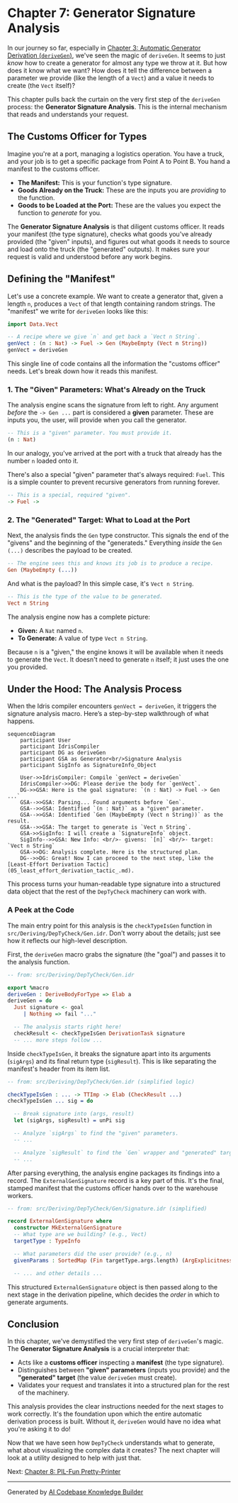 # Chapter 7: Generator Signature Analysis

In our journey so far, especially in [Chapter 3: Automatic Generator Derivation (`deriveGen`)](03_automatic_generator_derivation___derivegen___.md), we've seen the magic of `deriveGen`. It seems to just *know* how to create a generator for almost any type we throw at it. But how does it know what we want? How does it tell the difference between a parameter we provide (like the length of a `Vect`) and a value it needs to create (the `Vect` itself)?

This chapter pulls back the curtain on the very first step of the `deriveGen` process: the **Generator Signature Analysis**. This is the internal mechanism that reads and understands your request.

## The Customs Officer for Types

Imagine you're at a port, managing a logistics operation. You have a truck, and your job is to get a specific package from Point A to Point B. You hand a manifest to the customs officer.

*   **The Manifest:** This is your function's type signature.
*   **Goods Already on the Truck:** These are the inputs you are *providing* to the function.
*   **Goods to be Loaded at the Port:** These are the values you expect the function to *generate* for you.

The **Generator Signature Analysis** is that diligent customs officer. It reads your manifest (the type signature), checks what goods you've already provided (the "given" inputs), and figures out what goods it needs to source and load onto the truck (the "generated" outputs). It makes sure your request is valid and understood before any work begins.

## Defining the "Manifest"

Let's use a concrete example. We want to create a generator that, given a length `n`, produces a `Vect` of that length containing random strings. The "manifest" we write for `deriveGen` looks like this:

```idris
import Data.Vect

-- A recipe where we give `n` and get back a `Vect n String`.
genVect : (n : Nat) -> Fuel -> Gen (MaybeEmpty (Vect n String))
genVect = deriveGen
```

This single line of code contains all the information the "customs officer" needs. Let's break down how it reads this manifest.

### 1. The "Given" Parameters: What's Already on the Truck

The analysis engine scans the signature from left to right. Any argument *before* the `-> Gen ...` part is considered a **given** parameter. These are inputs you, the user, will provide when you call the generator.

```idris
-- This is a "given" parameter. You must provide it.
(n : Nat)
```

In our analogy, you've arrived at the port with a truck that already has the number `n` loaded onto it.

There's also a special "given" parameter that's always required: `Fuel`. This is a simple counter to prevent recursive generators from running forever.

```idris
-- This is a special, required "given".
-> Fuel ->
```

### 2. The "Generated" Target: What to Load at the Port

Next, the analysis finds the `Gen` type constructor. This signals the end of the "givens" and the beginning of the "generateds." Everything *inside* the `Gen (...)` describes the payload to be created.

```idris
-- The engine sees this and knows its job is to produce a recipe.
Gen (MaybeEmpty (...))
```

And what is the payload? In this simple case, it's `Vect n String`.

```idris
-- This is the type of the value to be generated.
Vect n String
```

The analysis engine now has a complete picture:
*   **Given:** A `Nat` named `n`.
*   **To Generate:** A value of type `Vect n String`.

Because `n` is a "given," the engine knows it will be available when it needs to generate the `Vect`. It doesn't need to generate `n` itself; it just uses the one you provided.

## Under the Hood: The Analysis Process

When the Idris compiler encounters `genVect = deriveGen`, it triggers the signature analysis macro. Here’s a step-by-step walkthrough of what happens.

```mermaid
sequenceDiagram
    participant User
    participant IdrisCompiler
    participant DG as deriveGen
    participant GSA as Generator<br/>Signature Analysis
    participant SigInfo as SignatureInfo_Object

    User->>IdrisCompiler: Compile `genVect = deriveGen`
    IdrisCompiler->>DG: Please derive the body for `genVect`.
    DG->>GSA: Here is the goal signature: `(n : Nat) -> Fuel -> Gen ...`
    GSA-->>GSA: Parsing... Found arguments before `Gen`.
    GSA-->>GSA: Identified `(n : Nat)` as a "given" parameter.
    GSA-->>GSA: Identified `Gen (MaybeEmpty (Vect n String))` as the result.
    GSA-->>GSA: The target to generate is `Vect n String`.
    GSA->>SigInfo: I will create a `SignatureInfo` object.
    SigInfo-->>GSA: New Info: <br/>- givens: `[n]` <br/>- target: `Vect n String`
    GSA->>DG: Analysis complete. Here is the structured plan.
    DG-->>DG: Great! Now I can proceed to the next step, like the [Least-Effort Derivation Tactic](05_least_effort_derivation_tactic_.md).
```

This process turns your human-readable type signature into a structured data object that the rest of the `DepTyCheck` machinery can work with.

### A Peek at the Code

The main entry point for this analysis is the `checkTypeIsGen` function in `src/Deriving/DepTyCheck/Gen.idr`. Don't worry about the details; just see how it reflects our high-level description.

First, the `deriveGen` macro grabs the signature (the "goal") and passes it to the analysis function.

```idris
-- from: src/Deriving/DepTyCheck/Gen.idr

export %macro
deriveGen : DeriveBodyForType => Elab a
deriveGen = do
  Just signature <- goal
     | Nothing => fail "..."

  -- The analysis starts right here!
  checkResult <- checkTypeIsGen DerivationTask signature
  -- ... more steps follow ...
```

Inside `checkTypeIsGen`, it breaks the signature apart into its arguments (`sigArgs`) and its final return type (`sigResult`). This is like separating the manifest's header from its item list.

```idris
-- from: src/Deriving/DepTyCheck/Gen.idr (simplified logic)

checkTypeIsGen : ... -> TTImp -> Elab (CheckResult ...)
checkTypeIsGen ... sig = do

  -- Break signature into (args, result)
  let (sigArgs, sigResult) = unPi sig

  -- Analyze `sigArgs` to find the "given" parameters.
  -- ...

  -- Analyze `sigResult` to find the `Gen` wrapper and "generated" target.
  -- ...
```

After parsing everything, the analysis engine packages its findings into a record. The `ExternalGenSignature` record is a key part of this. It's the final, stamped manifest that the customs officer hands over to the warehouse workers.

```idris
-- from: src/Deriving/DepTyCheck/Gen/Signature.idr (simplified)

record ExternalGenSignature where
  constructor MkExternalGenSignature
  -- What type are we building? (e.g., Vect)
  targetType : TypeInfo

  -- What parameters did the user provide? (e.g., n)
  givenParams : SortedMap (Fin targetType.args.length) (ArgExplicitness, Name)

  -- ... and other details ...
```

This structured `ExternalGenSignature` object is then passed along to the next stage in the derivation pipeline, which decides the *order* in which to generate arguments.

## Conclusion

In this chapter, we've demystified the very first step of `deriveGen`'s magic. The **Generator Signature Analysis** is a crucial interpreter that:

-   Acts like a **customs officer** inspecting a **manifest** (the type signature).
-   Distinguishes between **"given" parameters** (inputs you provide) and the **"generated" target** (the value `deriveGen` must create).
-   Validates your request and translates it into a structured plan for the rest of the machinery.

This analysis provides the clear instructions needed for the next stages to work correctly. It's the foundation upon which the entire automatic derivation process is built. Without it, `deriveGen` would have no idea what you're asking it to do!

Now that we have seen how `DepTyCheck` understands what to generate, what about visualizing the complex data it creates? The next chapter will look at a utility designed to help with just that.

Next: [Chapter 8: PIL-Fun Pretty-Printer](08_pil_fun_pretty_printer_.md)

---

Generated by [AI Codebase Knowledge Builder](https://github.com/The-Pocket/Tutorial-Codebase-Knowledge)